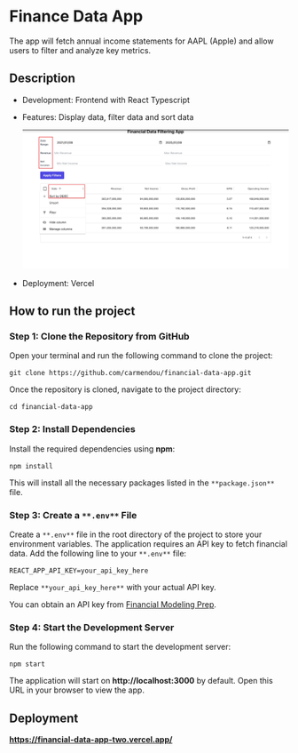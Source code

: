 # Finance Data App

The app will fetch annual income statements for AAPL (Apple) and allow users to filter and analyze key metrics.

## Description

- Development: Frontend with React Typescript

- Features: Display data, filter data and sort data

  ![](demo.jpg)

- Deployment: Vercel

## How to run the project

### **Step 1: Clone the Repository from GitHub**

Open your terminal and run the following command to clone the project:

```
git clone https://github.com/carmendou/financial-data-app.git
```

Once the repository is cloned, navigate to the project directory:

```
cd financial-data-app
```

### **Step 2: Install Dependencies**

Install the required dependencies using **npm**:

```
npm install
```

This will install all the necessary packages listed in the `**package.json**` file.

### **Step 3: Create a** `**.env**` **File**

Create a `**.env**` file in the root directory of the project to store your environment variables. The application requires an API key to fetch financial data. Add the following line to your `**.env**` file:

```
REACT_APP_API_KEY=your_api_key_here
```

Replace `**your_api_key_here**` with your actual API key.

You can obtain an API key from [Financial Modeling Prep](https://financialmodelingprep.com/).

### **Step 4: Start the Development Server**

Run the following command to start the development server:

```
npm start
```

The application will start on **http://localhost:3000** by default. Open this URL in your browser to view the app.

## Deployment

**https://financial-data-app-two.vercel.app/**
